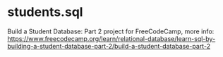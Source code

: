 # students.sql
Build a Student Database: Part 2 project for FreeCodeCamp, more info: https://www.freecodecamp.org/learn/relational-database/learn-sql-by-building-a-student-database-part-2/build-a-student-database-part-2
